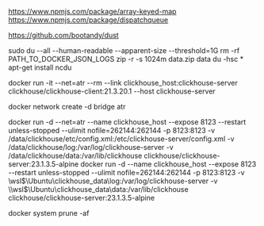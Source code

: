 https://www.npmjs.com/package/array-keyed-map
https://www.npmjs.com/package/dispatchqueue

https://github.com/bootandy/dust

sudo du --all --human-readable --apparent-size --threshold=1G
rm -rf PATH_TO_DOCKER_JSON_LOGS
zip -r -s 1024m data.zip data
du -hsc *
apt-get install ncdu




docker run -it --net=atr --rm --link clickhouse_host:clickhouse-server clickhouse/clickhouse-client:21.3.20.1 --host clickhouse-server

docker network create -d bridge atr

docker run -d --net=atr --name clickhouse_host --expose 8123 --restart unless-stopped --ulimit nofile=262144:262144 -p 8123:8123 -v /data/clickhouse/etc/config.xml:/etc/clickhouse-server/config.xml -v /data/clickhouse/log:/var/log/clickhouse-server -v /data/clickhouse/data:/var/lib/clickhouse clickhouse/clickhouse-server:23.1.3.5-alpine
docker run -d --name clickhouse_host --expose 8123 --restart unless-stopped --ulimit nofile=262144:262144 -p 8123:8123 -v \\wsl$\Ubuntu\clickhouse_data\log:/var/log/clickhouse-server -v \\wsl$\Ubuntu\clickhouse_data\data:/var/lib/clickhouse clickhouse/clickhouse-server:23.1.3.5-alpine

docker system prune -af 
